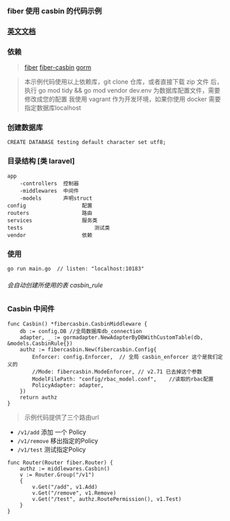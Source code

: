 ### fiber 使用 casbin 的代码示例

### [英文文档](readme.md)

### 依赖
> [fiber](https://github.com/gofiber/fiber)
> [fiber-casbin](https://github.com/arsmn/fiber-casbin)
> [gorm](https://gorm.io/)

> 本示例代码使用以上依赖库，git clone 仓库，或者直接下载 zip 文件 后，执行 go mod tidy && go mod vendor
> dev.env 为数据库配置文件，需要修改成您的配置
> 我使用 vagrant 作为开发环境，如果你使用 docker 需要指定数据库localhost

### 创建数据库
```
CREATE DATABASE testing default character set utf8;
```

### 目录结构 [类 laravel]
```
app			
	-controllers  控制器
	-middlewares  中间件
	-models       声明struct
config					配置
routers					路由
services				服务类
tests						测试类
vendor					依赖
```

### 使用
```
go run main.go	// listen: "localhost:10183" 
```
######  会自动创建所使用的表 casbin_rule

### Casbin 中间件
```
func Casbin() *fibercasbin.CasbinMiddleware {
	db := config.DB //全局数据库db_connection
	adapter, _ := gormadapter.NewAdapterByDBWithCustomTable(db, &models.CasbinRule{})
	authz := fibercasbin.New(fibercasbin.Config{
		Enforcer: config.Enforcer,	// 全局 casbin_enforcer 这个是我们定义的
		//Mode: fibercasbin.ModeEnforcer, // v2.71 已去掉这个参数
		ModelFilePath: "config/rbac_model.conf",	//读取的rbac配置
		PolicyAdapter: adapter,
	})
	return authz
}
```


> 示例代码提供了三个路由url
+ `/v1/add` 添加 一个 Policy
+ `/v1/remove` 移出指定的Policy
+ `/v1/test` 测试指定Policy

```
func Router(Router fiber.Router) {
	authz := middlewares.Casbin()
	v := Router.Group("/v1")
	{
		v.Get("/add", v1.Add)
		v.Get("/remove", v1.Remove)
		v.Get("/test", authz.RoutePermission(), v1.Test)
	}
}
```
